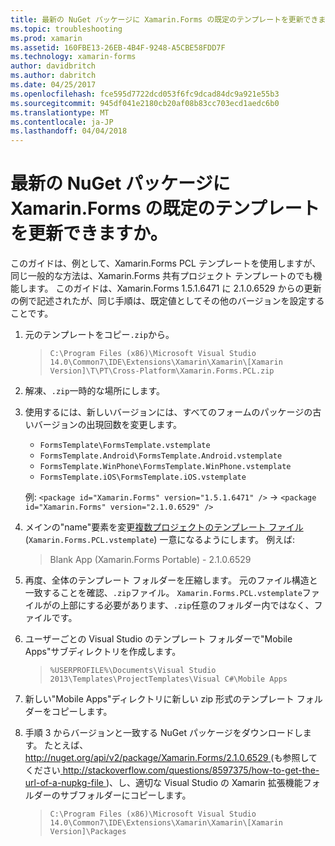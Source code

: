 ```yaml
---
title: 最新の NuGet パッケージに Xamarin.Forms の既定のテンプレートを更新できますか。
ms.topic: troubleshooting
ms.prod: xamarin
ms.assetid: 160FBE13-26EB-4B4F-9248-A5CBE58FDD7F
ms.technology: xamarin-forms
author: davidbritch
ms.author: dabritch
ms.date: 04/25/2017
ms.openlocfilehash: fce595d7722dcd053f6fc9dcad84dc9a921e55b3
ms.sourcegitcommit: 945df041e2180cb20af08b83cc703ecd1aedc6b0
ms.translationtype: MT
ms.contentlocale: ja-JP
ms.lasthandoff: 04/04/2018
---
```

# <a name="can-i-update-the-xamarinforms-default-template-to-a-newer-nuget-package"></a>最新の NuGet パッケージに Xamarin.Forms の既定のテンプレートを更新できますか。

このガイドは、例として、Xamarin.Forms PCL テンプレートを使用しますが、同じ一般的な方法は、Xamarin.Forms 共有プロジェクト テンプレートのでも機能します。 このガイドは、Xamarin.Forms 1.5.1.6471 に 2.1.0.6529 からの更新の例で記述されたが、同じ手順は、既定値としてその他のバージョンを設定することです。

1.  元のテンプレートをコピー`.zip`から。

    > `C:\Program Files (x86)\Microsoft Visual Studio 14.0\Common7\IDE\Extensions\Xamarin\Xamarin\[Xamarin Version]\T\PT\Cross-Platform\Xamarin.Forms.PCL.zip`

2.  解凍、`.zip`一時的な場所にします。

3.  使用するには、新しいバージョンには、すべてのフォームのパッケージの古いバージョンの出現回数を変更します。
    *   `FormsTemplate\FormsTemplate.vstemplate`
    *   `FormsTemplate.Android\FormsTemplate.Android.vstemplate`
    *   `FormsTemplate.WinPhone\FormsTemplate.WinPhone.vstemplate`
    *   `FormsTemplate.iOS\FormsTemplate.iOS.vstemplate`

    例: `<package id="Xamarin.Forms" version="1.5.1.6471" />` -> `<package id="Xamarin.Forms" version="2.1.0.6529" />`

4.  メインの"name"要素を変更[複数プロジェクトのテンプレート ファイル](http://msdn.microsoft.com/library/ms185308.aspx)(`Xamarin.Forms.PCL.vstemplate`) 一意になるようにします。 例えば:
    > <Name>Blank App (Xamarin.Forms Portable) - 2.1.0.6529</Name>

5.  再度、全体のテンプレート フォルダーを圧縮します。 元のファイル構造と一致することを確認、`.zip`ファイル。 `Xamarin.Forms.PCL.vstemplate`ファイルがの上部にする必要があります、`.zip`任意のフォルダー内ではなく、ファイルです。

6.  ユーザーごとの Visual Studio のテンプレート フォルダーで"Mobile Apps"サブディレクトリを作成します。
    > `%USERPROFILE%\Documents\Visual Studio 2013\Templates\ProjectTemplates\Visual C#\Mobile Apps`

7.  新しい"Mobile Apps"ディレクトリに新しい zip 形式のテンプレート フォルダーをコピーします。

8.  手順 3 からバージョンと一致する NuGet パッケージをダウンロードします。 たとえば、 [ http://nuget.org/api/v2/package/Xamarin.Forms/2.1.0.6529 ](http://nuget.org/api/v2/package/Xamarin.Forms/2.1.0.6529) (も参照してください[ http://stackoverflow.com/questions/8597375/how-to-get-the-url-of-a-nupkg-file ](http://stackoverflow.com/questions/8597375/how-to-get-the-url-of-a-nupkg-file))、し、適切な Visual Studio の Xamarin 拡張機能フォルダーのサブフォルダーにコピーします。
    > `C:\Program Files (x86)\Microsoft Visual Studio 14.0\Common7\IDE\Extensions\Xamarin\Xamarin\[Xamarin Version]\Packages`
